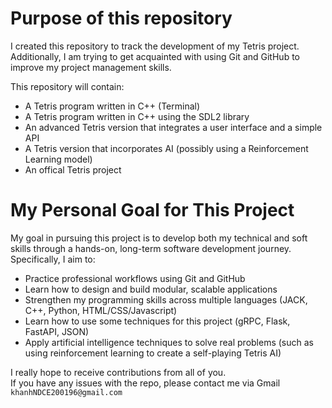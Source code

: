 # Purpose of this repository

I created this repository to track the development of my Tetris project.  
Additionally, I am trying to get acquainted with using Git and GitHub to improve my project management skills.

This repository will contain:
- A Tetris program written in C++ (Terminal) 
- A Tetris program written in C++ using the SDL2 library  
- An advanced Tetris version that integrates a user interface and a simple API
- A Tetris version that incorporates AI (possibly using a Reinforcement Learning model)
- An offical Tetris project

# My Personal Goal for This Project
My goal in pursuing this project is to develop both my technical and soft skills through a hands-on, long-term software development journey. Specifically, I aim to:
- Practice professional workflows using Git and GitHub
- Learn how to design and build modular, scalable applications
- Strengthen my programming skills across multiple languages (JACK, C++, Python, HTML/CSS/Javascript)
- Learn how to use some techniques for this project (gRPC, 	Flask, FastAPI, JSON)
- Apply artificial intelligence techniques to solve real problems (such as using reinforcement learning to create a self-playing Tetris AI)

I really hope to receive contributions from all of you.  
If you have any issues with the repo, please contact me via Gmail `khanhNDCE200196@gmail.com`
